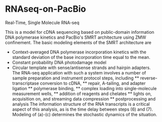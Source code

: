# RNAseq-on-PacBio

Real-Time, Single Molecule RNA-seq 

This is a model for cDNA sequencing based on public-domain information 
DNA polymerase kinetics and PacBio's SMRT architecture using ZMW 
confinement.  The basic modeling elements of the SMRT architecture are

* Context-averaged DNA polymerase incorporation kinetics with the 
standard deviation of the base incorporation time equal to the mean.
* Constant probability DNA photodamage model
* Circular template with sense/antisense strands and hairpin adapters.
The RNA-seq application with such a system involves a number of sample 
preparation and instrument protocol steps, including 
** reverse-transcriptase conversion to cDNA, 
** repair, A-tailing, and adapter ligation
** polymerase binding, 
** complex loading into single-molecule measurement wells, 
** addition of reagents and chelates
** lights on, acquisition on, and streaming data compression
** postprocessing and analysis
The information structure of the RNA transcripts is a critical aspect of 
this analysis, as is the time delay between steps (6) and (7).  Modeling
of (a)-(c) determines the stochastic dynamics of the situation.
